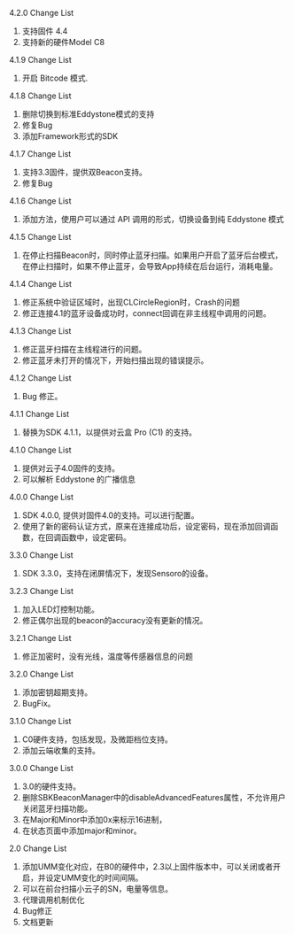4.2.0 Change List

1. 支持固件 4.4
2. 支持新的硬件Model C8

4.1.9 Change List

1. 开启 Bitcode 模式.

4.1.8 Change List

1. 删除切换到标准Eddystone模式的支持
2. 修复Bug
3. 添加Framework形式的SDK

4.1.7 Change List

1. 支持3.3固件，提供双Beacon支持。
2. 修复Bug

4.1.6 Change List

1. 添加方法，使用户可以通过 API 调用的形式，切换设备到纯 Eddystone 模式

4.1.5 Change List

1. 在停止扫描Beacon时，同时停止蓝牙扫描。如果用户开启了蓝牙后台模式，在停止扫描时，如果不停止蓝牙，会导致App持续在后台运行，消耗电量。

4.1.4 Change List

1. 修正系统中验证区域时，出现CLCircleRegion时，Crash的问题
2. 修正连接4.1的蓝牙设备成功时，connect回调在非主线程中调用的问题。

4.1.3 Change List

1. 修正蓝牙扫描在主线程进行的问题。
2. 修正蓝牙未打开的情况下，开始扫描出现的错误提示。

4.1.2 Change List

1. Bug 修正。

4.1.1 Change List

1. 替换为SDK 4.1.1，以提供对云盒 Pro (C1) 的支持。

4.1.0 Change List

1. 提供对云子4.0固件的支持。
2. 可以解析 Eddystone 的广播信息

4.0.0 Change List

1. SDK 4.0.0, 提供对固件4.0的支持。可以进行配置。
2. 使用了新的密码认证方式，原来在连接成功后，设定密码，现在添加回调函数，在回调函数中，设定密码。

3.3.0 Change List

1. SDK 3.3.0，支持在闭屏情况下，发现Sensoro的设备。

3.2.3 Change List

1. 加入LED灯控制功能。
2. 修正偶尔出现的beacon的accuracy没有更新的情况。

3.2.1 Change List

1. 修正加密时，没有光线，温度等传感器信息的问题

3.2.0 Change List

1. 添加密钥超期支持。
2. BugFix。

3.1.0 Change List

1. C0硬件支持，包括发现，及微距档位支持。
2. 添加云端收集的支持。

3.0.0 Change List

1. 3.0的硬件支持。
2. 删除SBKBeaconManager中的disableAdvancedFeatures属性，不允许用户关闭蓝牙扫描功能。
3. 在Major和Minor中添加0x来标示16进制，
4. 在状态页面中添加major和minor。

2.0 Change List

1. 添加UMM变化对应，在B0的硬件中，2.3以上固件版本中，可以关闭或者开启，并设定UMM变化的时间间隔。
2. 可以在前台扫描小云子的SN，电量等信息。
3. 代理调用机制优化
4. Bug修正
5. 文档更新
